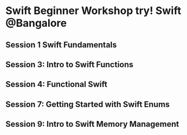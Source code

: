# Swift Beginner Workshop try! Swift @Bangalore

## Session 1 Swift Fundamentals

## Session 3: Intro to Swift Functions

## Session 4: Functional Swift

## Session 7: Getting Started with Swift Enums

## Session 9: Intro to Swift Memory Management
